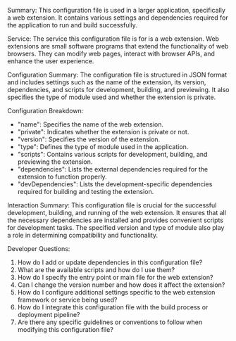 Summary:
This configuration file is used in a larger application, specifically a web extension. It contains various settings and dependencies required for the application to run and build successfully.

Service:
The service this configuration file is for is a web extension. Web extensions are small software programs that extend the functionality of web browsers. They can modify web pages, interact with browser APIs, and enhance the user experience.

Configuration Summary:
The configuration file is structured in JSON format and includes settings such as the name of the extension, its version, dependencies, and scripts for development, building, and previewing. It also specifies the type of module used and whether the extension is private.

Configuration Breakdown:
- "name": Specifies the name of the web extension.
- "private": Indicates whether the extension is private or not.
- "version": Specifies the version of the extension.
- "type": Defines the type of module used in the application.
- "scripts": Contains various scripts for development, building, and previewing the extension.
- "dependencies": Lists the external dependencies required for the extension to function properly.
- "devDependencies": Lists the development-specific dependencies required for building and testing the extension.

Interaction Summary:
This configuration file is crucial for the successful development, building, and running of the web extension. It ensures that all the necessary dependencies are installed and provides convenient scripts for development tasks. The specified version and type of module also play a role in determining compatibility and functionality.

Developer Questions:
1. How do I add or update dependencies in this configuration file?
2. What are the available scripts and how do I use them?
3. How do I specify the entry point or main file for the web extension?
4. Can I change the version number and how does it affect the extension?
5. How do I configure additional settings specific to the web extension framework or service being used?
6. How do I integrate this configuration file with the build process or deployment pipeline?
7. Are there any specific guidelines or conventions to follow when modifying this configuration file?